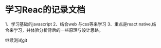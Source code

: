 # 学习Reac的记录文档
1、学习基础的javascript
2、结合web 与css等来学习
3、重点是react native,结合来学习，并体验分析背后的一些原理与设计思路。

继续测试git